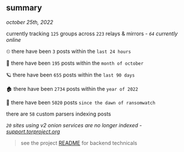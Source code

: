 
## summary
_october 25th, 2022_

currently tracking `125` groups across `223` relays & mirrors - _`64` currently online_

⏲ there have been `3` posts within the `last 24 hours`

🦈 there have been `195` posts within the `month of october`

🪐 there have been `655` posts within the `last 90 days`

🏚 there have been `2734` posts within the `year of 2022`

🦕 there have been `5020` posts `since the dawn of ransomwatch`

there are `58` custom parsers indexing posts

_`20` sites using v2 onion services are no longer indexed - [support.torproject.org](https://support.torproject.org/onionservices/v2-deprecation/)_

> see the project [README](https://github.com/joshhighet/ransomwatch#ransomwatch--) for backend technicals
